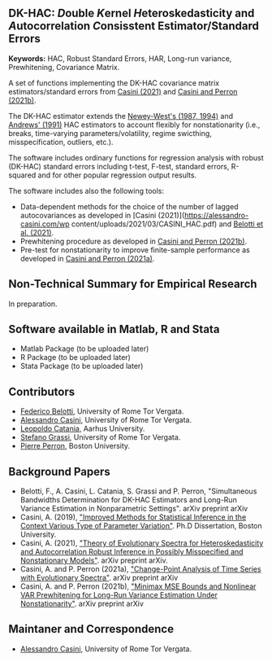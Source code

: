 ## DK-HAC: *D*ouble *K*ernel *H*eteroskedasticity and *A*utocorrelation *C*onsisstent Estimator/Standard Errors 

**Keywords:** HAC, Robust Standard Errors, HAR, Long-run variance, Prewhitening, Covariance Matrix.

A set of functions implementing the DK-HAC covariance matrix estimators/standard errors from [Casini (2021)](https://alessandro-casini.com/wp-content/uploads/2021/03/CASINI_HAC.pdf) and [Casini and Perron (2021b)](https://alessandro-casini.com/wp-content/uploads/2021/03/CASINI_PERRON_DKHAC_Prewhitening.pdf). 

The DK-HAC estimator extends the [Newey-West's (1987, 1994)](https://en.wikipedia.org/wiki/Newey%E2%80%93West_estimator) and [Andrews' (1991)](https://www.jstor.org/stable/2938229?seq=1) HAC estimators to account flexibly for nonstationarity (i.e., breaks, time-varying parameters/volatility, regime swicthing, misspecification, outliers, etc.).

The software includes ordinary functions for regression analysis with robust (DK-HAC) standard errors including t-test, F-test, standard errors, R-squared and for other popular regression output results.

The software includes also the following tools:
* Data-dependent methods for the choice of the number of lagged autocovariances as developed in [Casini (2021)](https://alessandro-casini.com/wp content/uploads/2021/03/CASINI_HAC.pdf) and [Belotti et al. (2021)](https://alessandro-casini.com/research/). 
* Prewhitening procedure as developed in [Casini and Perron (2021b)](https://alessandro-casini.com/wp-content/uploads/2021/03/CASINI_PERRON_DKHAC_Prewhitening.pdf).
* Pre-test for nonstationarity to improve finite-sample performance as developed in [Casini and Perron (2021a)](https://alessandro-casini.com/wp-content/uploads/2021/03/CASINI_PERRON_Change-Point_Spectrum_SLS.pdf).

## Non-Technical Summary for Empirical Research
In preparation.

## Software available in Matlab, R and Stata

* Matlab Package (to be uploaded later)
* R Package (to be uploaded later)
* Stata Package (to be uploaded later)

## Contributors
* [Federico Belotti](https://economia.uniroma2.it/faculty/333/belotti-federico), University of Rome Tor Vergata.
* [Alessandro Casini](https://alessandro-casini.com), University of Rome Tor Vergata.
* [Leopoldo Catania](https://pure.au.dk/portal/en/persons/id(5d29f2ff-3942-4a3d-a74d-006b55ae3836).html), Aarhus University.
* [Stefano Grassi](https://economia.uniroma2.it/faculty/412/grassi-stefano), University of Rome Tor Vergata.
* [Pierre Perron](http://blogs.bu.edu/perron/), Boston University.

## Background Papers
* Belotti, F., A. Casini, L. Catania, S. Grassi and P. Perron, "Simultaneous Bandwidths Determination for DK-HAC Estimators and Long-Run Variance Estimation in Nonparametric Settings". arXiv preprint arXiv 
* Casini, A. (2019), ["Improved Methods for Statistical Inference in the Context Various Type of Parameter Variation"](https://open.bu.edu/handle/2144/38750). Ph.D Dissertation, Boston University.
* Casini, A. (2021), ["Theory of Evolutionary Spectra for Heteroskedasticity and Autocorrelation Robust Inference in Possibly Misspecified and Nonstationary Models"](https://alessandro-casini.com/research/). arXiv preprint arXiv.
* Casini, A. and P. Perron (2021a), ["Change-Point Analysis of Time Series with Evolutionary Spectra"](https://alessandro-casini.com/wp-content/uploads/2021/03/CASINI_PERRON_Change-Point_Spectrum_SLS.pdf). arXiv preprint arXiv 
* Casini, A. and P. Perron (2021b), ["Minimax MSE Bounds and Nonlinear VAR Prewhitening for Long-Run Variance Estimation Under Nonstationarity"](https://alessandro-casini.com/wp-content/uploads/2021/03/CASINI_PERRON_DKHAC_Prewhitening.pdf). arXiv preprint arXiv 

## Maintaner and Correspondence
* [Alessandro Casini](https://alessandro-casini.com), University of Rome Tor Vergata.



